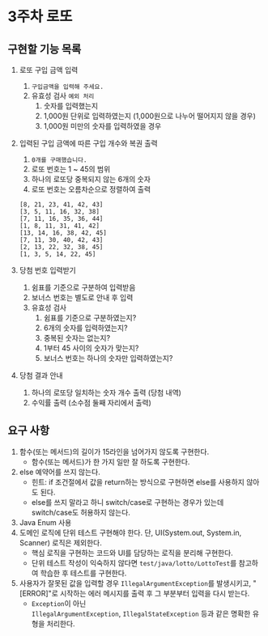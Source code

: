 # 3주차 로또

## 구현할 기능 목록

1. 로또 구입 금액 입력
    1. `구입금액을 입력해 주세요.`
    2. 유효성 검사 `예외 처리`
        1. 숫자를 입력했는지
        2. 1,000원 단위로 입력하였는지 (1,000원으로 나누어 떨어지지 않을 경우)
       3. 1,000원 미만의 숫자를 입력하였을 경우
2. 입력된 구입 금액에 따른 구입 개수와 복권 출력
    1. `0개를 구매했습니다.`
    2. 로또 번호는 1 ~ 45의 범위
    3. 하나의 로또당 중복되지 않는 6개의 숫자
    4. 로또 번호는 오름차순으로 정렬하여 출력

    ```
    [8, 21, 23, 41, 42, 43]
    [3, 5, 11, 16, 32, 38]
    [7, 11, 16, 35, 36, 44]
    [1, 8, 11, 31, 41, 42]
    [13, 14, 16, 38, 42, 45]
    [7, 11, 30, 40, 42, 43]
    [2, 13, 22, 32, 38, 45]
    [1, 3, 5, 14, 22, 45]
    ```

3. 당첨 번호 입력받기
    1. 쉼표를 기준으로 구분하여 입력받음
    2. 보너스 번호는 별도로 안내 후 입력
    3. 유효성 검사
        1. 쉼표를 기준으로 구분하였는지?
        2. 6개의 숫자를 입력하였는지?
        3. 중복된 숫자는 없는지?
        4. 1부터 45 사이의 숫자가 맞는지?
        5. 보너스 번호는 하나의 숫자만 입력하였는지? 
4. 당첨 결과 안내
    1. 하나의 로또당 일치하는 숫자 개수 출력 (당첨 내역)
    2. 수익률 출력 (소수점 둘째 자리에서 출력)


## 요구 사항

1. 함수(또는 메서드)의 길이가 15라인을 넘어가지 않도록 구현한다.
    - 함수(또는 메서드)가 한 가지 일만 잘 하도록 구현한다.
2. else 예약어를 쓰지 않는다.
    - 힌트: if 조건절에서 값을 return하는 방식으로 구현하면 else를 사용하지 않아도 된다.
    - else를 쓰지 말라고 하니 switch/case로 구현하는 경우가 있는데 switch/case도 허용하지 않는다.
3. Java Enum 사용
4. 도메인 로직에 단위 테스트 구현해야 한다. 단, UI(System.out, System.in, Scanner) 로직은 제외한다.
    - 핵심 로직을 구현하는 코드와 UI를 담당하는 로직을 분리해 구현한다.
    - 단위 테스트 작성이 익숙하지 않다면 `test/java/lotto/LottoTest`를 참고하여 학습한 후 테스트를 구현한다.
5. 사용자가 잘못된 값을 입력할 경우 `IllegalArgumentException`를 발생시키고, "[ERROR]"로 시작하는 에러 메시지를 출력 후 그 부분부터 입력을 다시 받는다.
    - `Exception`이 아닌 `IllegalArgumentException`, `IllegalStateException` 등과 같은 명확한 유형을 처리한다.